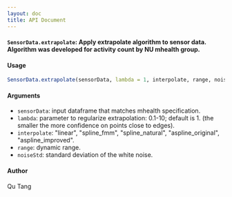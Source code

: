 ```yaml
---
layout: doc
title: API Document
---
```


#### `SensorData.extrapolate`: Apply extrapolate algorithm to sensor data. Algorithm was developed for activity count by NU mhealth group. ####

#### Usage ####

```r
SensorData.extrapolate(sensorData, lambda = 1, interpolate, range, noiseStd)
```

#### Arguments ####

* `sensorData`: input dataframe that matches mhealth specification.
* `lambda`: parameter to regularize extrapolation: 0.1-10; default is 1. (the smaller the more confidence on points close to edges).
* `interpolate`: "linear", "spline_fmm", "spline_natural", "aspline_original", "aspline_improved".
* `range`: dynamic range.
* `noiseStd`: standard deviation of the white noise.


#### Author ####


 Qu Tang


